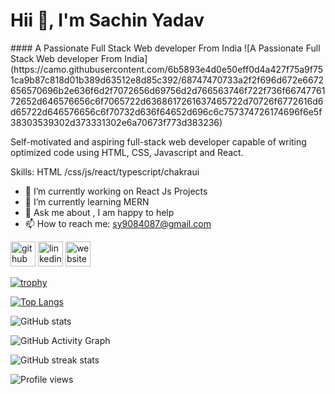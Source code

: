  <h1>Hii 👋, I'm Sachin Yadav</h1>
#### A Passionate Full Stack Web developer From India
![A Passionate Full Stack Web developer From India](https://camo.githubusercontent.com/6b5893e4d0e50eff0d4a427f75a9f751ca9b87c818d01b389d63512e8d85c392/68747470733a2f2f696d672e6672656570696b2e636f6d2f7072656d69756d2d766563746f722f736f6674776172652d646576656c6f7065722d6368617261637465722d70726f6772616d6d65722d646576656c6f70732d636f64652d696c6c757374726174696f6e5f38303539302d373331302e6a70673f773d383236)

Self-motivated and aspiring full-stack web developer capable
of writing optimized code using HTML, CSS, Javascript and
React. 

Skills: HTML /css/js/react/typescript/chakraui

- 🔭 I’m currently working on React Js Projects 
- 🌱 I’m currently learning MERN 
- 💬 Ask me about , I am happy to help 
- 📫 How to reach me: sy9084087@gmail.com 


[<img src='https://cdn.jsdelivr.net/npm/simple-icons@3.0.1/icons/github.svg' alt='github' height='40'>](https://github.com/Sachin1yadav)  [<img src='https://cdn.jsdelivr.net/npm/simple-icons@3.0.1/icons/linkedin.svg' alt='linkedin' height='40'>](https://www.linkedin.com/in/https://www.linkedin.com/in/sachin-yadav-a5512523a//)  [<img src='https://cdn.jsdelivr.net/npm/simple-icons@3.0.1/icons/icloud.svg' alt='website' height='40'>](https://sachin1yadav.github.io/)  

[![trophy](https://github-profile-trophy.vercel.app/?username=Sachin1yadav)](https://github.com/ryo-ma/github-profile-trophy)

[![Top Langs](https://github-readme-stats.vercel.app/api/top-langs/?username=Sachin1yadav)](https://github.com/anuraghazra/github-readme-stats)

![GitHub stats](https://github-readme-stats.vercel.app/api?username=Sachin1yadav&show_icons=true&count_private=true)  

![GitHub Activity Graph](https://activity-graph.herokuapp.com/graph?username=Sachin1yadav)  

![GitHub streak stats](https://streak-stats.demolab.com/?user=Sachin1yadav)  

![Profile views](https://gpvc.arturio.dev/Sachin1yadav)  
